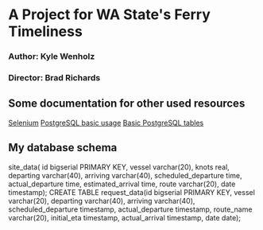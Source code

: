 # A Project for WA State's Ferry Timeliness #
### Author: Kyle Wenholz ###
### Director: Brad Richards ###

## Some documentation for other used resources #
[Selenium](http://selenium.googlecode.com/svn/trunk/docs/api/py/api.html)
[PostgreSQL basic usage](https://mohsinpage.wordpress.com/2010/05/16/use-of-python-db-apis-psycopg2-for-a-postgresql-database/)
[Basic PostgreSQL tables](http://www.postgresqlguide.com/creating-tables-in-postgresql.aspx)

## My database schema ##
site_data( id bigserial PRIMARY KEY, vessel varchar(20), knots real, departing varchar(40), arriving varchar(40), scheduled_departure time, actual_departure time, estimated_arrival time, route varchar(20), date timestamp);
CREATE TABLE  request_data(id bigserial PRIMARY KEY, vessel varchar(20), departing varchar(40), arriving varchar(40), scheduled_departure timestamp, actual_departure timestamp, route_name varchar(20), initial_eta timestamp, actual_arrival timestamp, date date);

